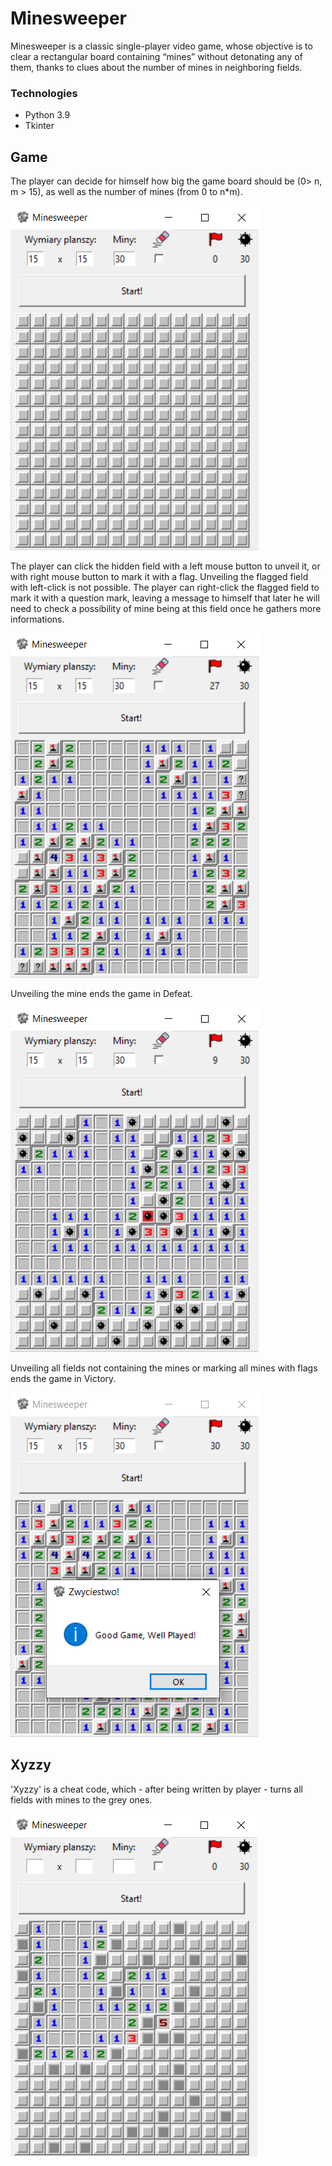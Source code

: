 # **Minesweeper**

Minesweeper is a classic single-player video game, whose objective is to clear a rectangular board containing “mines” without detonating any of them, thanks to clues about the number of mines in neighboring fields.

### Technologies

- Python 3.9
- Tkinter

## Game

The player can decide for himself how big the game board should be (0> n, m > 15), as well as the number of mines (from 0 to n*m).


![](img/read1.png)

The player can click the hidden field with a left mouse button to unveil it, or with right mouse button to mark it with a flag.
Unveiling the flagged field with left-click is not possible. 
The player can right-click the flagged field to mark it with a question mark, leaving a message to himself that later he will need to check a possibility of mine being at this field once he gathers more informations.

![](img/read2.png)

Unveiling the mine ends the game in Defeat.

![](img/read3.png)

Unveiling all fields not containing the mines or marking all mines with flags ends the game in Victory.

![](img/read4.png)

## Xyzzy

'Xyzzy' is a cheat code, which - after being written by player - turns all fields with mines to the grey ones.

![](img/read5.png)